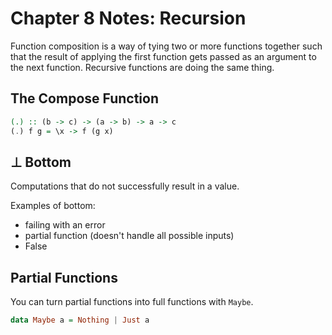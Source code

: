 # Chapter 8 Notes: Recursion

Function composition is a way of tying two or more functions together such that the result of applying the first function gets passed as an argument to the next function. Recursive functions are doing the same thing.

## The Compose Function

```haskell
(.) :: (b -> c) -> (a -> b) -> a -> c
(.) f g = \x -> f (g x)
```

## ⊥ Bottom

Computations that do not successfully result in a value.

Examples of bottom:

* failing with an error
* partial function (doesn't handle all possible inputs)
* False

## Partial Functions

You can turn partial functions into full functions with `Maybe`.

```haskell
data Maybe a = Nothing | Just a
```
